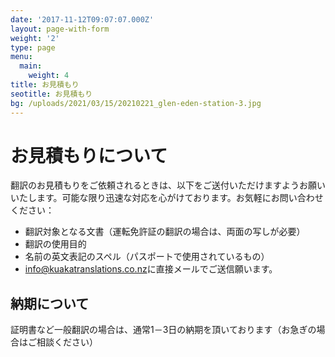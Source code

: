 ```yaml
---
date: '2017-11-12T09:07:07.000Z'
layout: page-with-form
weight: '2'
type: page
menu:
  main:
    weight: 4
title: お見積もり
seotitle: お見積もり
bg: /uploads/2021/03/15/20210221_glen-eden-station-3.jpg
---
```


# お見積もりについて

翻訳のお見積もりをご依頼されるときは、以下をご送付いただけますようお願いいたします。可能な限り迅速な対応を心がけております。お気軽にお問い合わせください：

* 翻訳対象となる文書（運転免許証の翻訳の場合は、両面の写しが必要）
* 翻訳の使用目的
* 名前の英文表記のスペル（パスポートで使用されているもの）
* [info@kuakatranslations.co.nz](mailto:info@kuakatranslations.co.nz)に直接メールでご送信願います。

## 納期について

証明書など一般翻訳の場合は、通常1－3日の納期を頂いております（お急ぎの場合はご相談ください）
